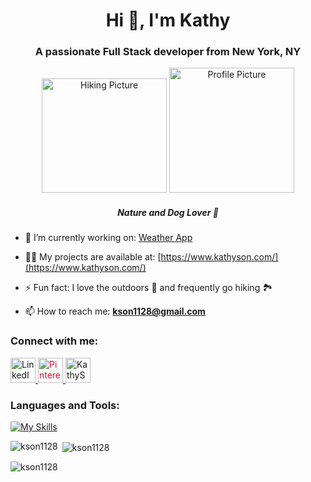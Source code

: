 

<!--
**kson1128/kson1128** is a ✨ _special_ ✨ repository because its `README.md` (this file) appears on your GitHub profile.

Here are some ideas to get you started:
-->

<h1 align="center">Hi 👋, I'm Kathy</h1>
<h3 align="center">A passionate Full Stack developer from New York, NY</h3>

<p align="center">
  <img src="https://i.imgur.com/ciQhSV3.jpg" alt="Hiking Picture" width="200" height="183"/>
  <img src="https://i.imgur.com/SNcHWE9.jpg" alt="Profile Picture" width="200"/>
  <h5 align="center">Nature and Dog Lover 🐶</h5>
</p>


- 🔭 I’m currently working on: [Weather App](https://github.com/kson1128/weather)

- 👨‍💻 My projects are available at: [https://www.kathyson.com/](https://www.kathyson.com/)

- ⚡ Fun fact: I love the outdoors 🌿 and frequently go hiking 🏞️ 

- 📫 How to reach me: **kson1128@gmail.com**

<h3>Connect with me:</h3>
  <p>
    <a href="https://linkedin.com/in/kathy-son" target="_blank">
      <img src="https://raw.githubusercontent.com/rahuldkjain/github-profile-readme-generator/master/src/images/icons/Social/linked-in-alt.svg" alt="LinkedIn" height="40" width="40" />
    </a>
    <a href="https://pin.it/7pmvq6y" target="_blank">
      <img src="https://raw.githubusercontent.com/rahuldkjain/github-profile-readme-generator/master/src/images/icons/Social/pinterest.svg" alt="Pinterest" height="40" width="40" style="color: #ee0627;" />
    </a>
    <a href="https://kathyson.com" target="_blank">
      <img src="https://i.imgur.com/DbViFyK.png" alt="KathySon" height="40" width="40" />
    </a>
  </p>

<h3 align="left">Languages and Tools:</h3>

[![My Skills](https://skillicons.dev/icons?i=js,aws,gcp,react,redux,babel,py,nextjs,nodejs,postgres,webpack,bootstrap,cassandra,html,css,discord,electron,express,figma,firebase,git,graphql,heroku,linkedin,materialui,mysql,netlify,postman,prisma,sass,supabase,sequelize,&perline=10)](https://skillicons.dev)


<p><img align="left" src="https://github-readme-stats.vercel.app/api/top-langs?username=kson1128&show_icons=true&locale=en&layout=compact" alt="kson1128" /></p>

<p>&nbsp;<img align="center" src="https://github-readme-stats.vercel.app/api?username=kson1128&show_icons=true&locale=en" alt="kson1128" /></p>

<p><img align="center" src="https://github-readme-streak-stats.herokuapp.com/?user=kson1128&" alt="kson1128" /></p>
